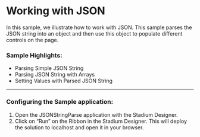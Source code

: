 # Working with JSON
In this sample, we illustrate how to work with JSON. This sample parses the JSON string into an object and then use this object to populate different controls on the page.

### Sample Highlights:

- Parsing Simple JSON String
- Parsing JSON String with Arrays
- Setting Values with Parsed JSON String

---
### Configuring the Sample application:

1. Open the JSONStringParse application with the Stadium Designer.
2. Click on “Run” on the Ribbon in the Stadium Designer. This will deploy the solution to localhost and open it in your browser.
